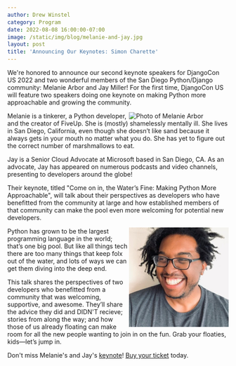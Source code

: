 ```yaml
---
author: Drew Winstel
category: Program
date: 2022-08-08 16:00:00-07:00
image: /static/img/blog/melanie-and-jay.jpg
layout: post
title: 'Announcing Our Keynotes: Simon Charette'
---
```


We're honored to announce our second keynote speakers for DjangoCon US 2022 and two wonderful members of the San Diego Python/Django community: Melanie Arbor and Jay Miller! For the first time, DjangoCon US will feature two speakers doing one keynote on making Python more approachable and growing the community.

<img src="/static/img/presenters/melanie-arbor.jpg" alt="Photo of Melanie Arbor" style="width:45%; display:block; float:right;" />

Melanie is a tinkerer, a Python developer, and the creator of FiveUp. She is (mostly) shamelessly mentally ill. She lives in San Diego, California, even though she doesn’t like sand because it always gets in your mouth no matter what you do. She has yet to figure out the correct number of marshmallows to eat.


Jay is a Senior Cloud Advocate at Microsoft based in San Diego, CA. As an advocate, Jay has appeared on numerous podcasts and video channels, presenting to developers around the globe!


Their keynote, titled "Come on in, the Water’s Fine: Making Python More Approachable", will talk about their perspectives as developers who have benefitted from the community at large and how established members of that community can make the pool even more welcoming for potential new developers.

<img src="/static/img/presenters/jay-miller.jpg" alt="Photo of Jay  Miller" style="width:45%; display:block; float:right;" />

Python has grown to be the largest programming language in the world; that’s one big pool. But like all things tech there are too many things that keep folx out of the water, and lots of ways we can get them diving into the deep end.

This talk shares the perspectives of two developers who benefitted from a community that was welcoming, supportive, and awesome. They’ll share the advice they did and DIDN'T recieve; stories from along the way; and how those of us already floating can make room for all the new people wanting to join in on the fun. Grab your floaties, kids—let’s jump in.

Don't miss Melanie's and Jay's [keynote](/talks/come-on-in-waters-fine/)! [Buy your ticket]({{site.ticket_link}}) today.
